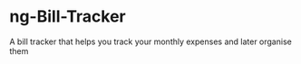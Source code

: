 # ng-Bill-Tracker
A bill tracker that helps you track your monthly expenses and later organise them

